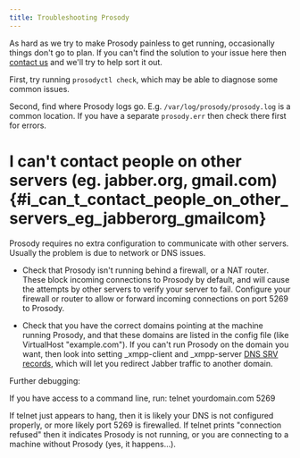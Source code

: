 ```yaml
---
title: Troubleshooting Prosody
---
```


As hard as we try to make Prosody painless to get running, occasionally
things don\'t go to plan. If you can\'t find the solution to your issue
here then [contact us](/discuss) and we\'ll try to help sort it out.

First, try running `prosodyctl check`, which may be able to diagnose
some common issues.

Second, find where Prosody logs go. E.g. `/var/log/prosody/prosody.log` is a
common location. If you have a separate `prosody.err` then check there first
for errors.

# I can\'t contact people on other servers (eg. jabber.org, gmail.com) {#i_can_t_contact_people_on_other_servers_eg_jabberorg_gmailcom}

Prosody requires no extra configuration to communicate with other
servers. Usually the problem is due to network or DNS issues.

-   Check that Prosody isn\'t running behind a firewall, or a NAT
    router. These block incoming connections to Prosody by default, and
    will cause the attempts by other servers to verify your server to
    fail. Configure your firewall or router to allow or forward incoming
    connections on port 5269 to Prosody.

<!-- -->

-   Check that you have the correct domains pointing at the machine
    running Prosody, and that these domains are listed in the config
    file (like VirtualHost \"example.com\"). If you can\'t run Prosody
    on the domain you want, then look into setting \_xmpp-client and
    \_xmpp-server [DNS SRV records](/doc/dns), which will let you
    redirect Jabber traffic to another domain.

Further debugging:

If you have access to a command line, run: telnet yourdomain.com 5269

If telnet just appears to hang, then it is likely your DNS is not
configured properly, or more likely port 5269 is firewalled. If telnet
prints \"connection refused\" then it indicates Prosody is not running,
or you are connecting to a machine without Prosody (yes, it happens...).

